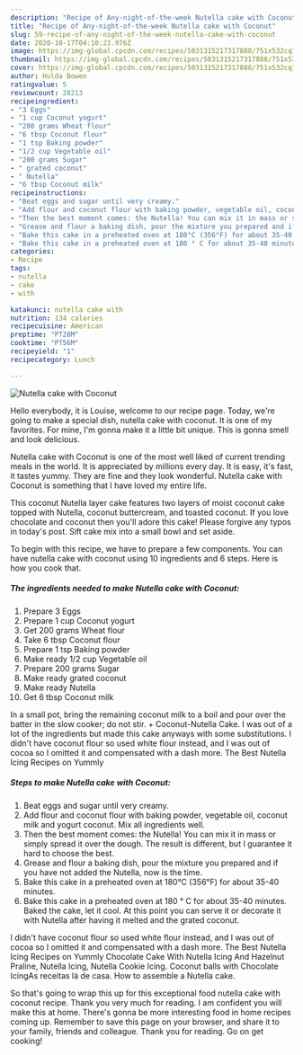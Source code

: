 ```yaml
---
description: "Recipe of Any-night-of-the-week Nutella cake with Coconut"
title: "Recipe of Any-night-of-the-week Nutella cake with Coconut"
slug: 59-recipe-of-any-night-of-the-week-nutella-cake-with-coconut
date: 2020-10-17T04:10:23.976Z
image: https://img-global.cpcdn.com/recipes/5031315217317888/751x532cq70/nutella-cake-with-coconut-recipe-main-photo.jpg
thumbnail: https://img-global.cpcdn.com/recipes/5031315217317888/751x532cq70/nutella-cake-with-coconut-recipe-main-photo.jpg
cover: https://img-global.cpcdn.com/recipes/5031315217317888/751x532cq70/nutella-cake-with-coconut-recipe-main-photo.jpg
author: Hulda Bowen
ratingvalue: 5
reviewcount: 28213
recipeingredient:
- "3 Eggs"
- "1 cup Coconut yogurt"
- "200 grams Wheat flour"
- "6 tbsp Coconut flour"
- "1 tsp Baking powder"
- "1/2 cup Vegetable oil"
- "200 grams Sugar"
- " grated coconut"
- " Nutella"
- "6 tbsp Coconut milk"
recipeinstructions:
- "Beat eggs and sugar until very creamy."
- "Add flour and coconut flour with baking powder, vegetable oil, coconut milk and yogurt coconut. Mix all ingredients well."
- "Then the best moment comes: the Nutella! You can mix it in mass or simply spread it over the dough. The result is different, but I guarantee it hard to choose the best."
- "Grease and flour a baking dish, pour the mixture you prepared and if you have not added the Nutella, now is the time."
- "Bake this cake in a preheated oven at 180°C (356°F) for about 35-40 minutes."
- "Bake this cake in a preheated oven at 180 ° C for about 35-40 minutes. Baked the cake, let it cool. At this point you can serve it or decorate it with Nutella after having it melted and the grated coconut."
categories:
- Recipe
tags:
- nutella
- cake
- with

katakunci: nutella cake with 
nutrition: 134 calories
recipecuisine: American
preptime: "PT28M"
cooktime: "PT56M"
recipeyield: "1"
recipecategory: Lunch

---
```



![Nutella cake with Coconut](https://img-global.cpcdn.com/recipes/5031315217317888/751x532cq70/nutella-cake-with-coconut-recipe-main-photo.jpg)

Hello everybody, it is Louise, welcome to our recipe page. Today, we're going to make a special dish, nutella cake with coconut. It is one of my favorites. For mine, I'm gonna make it a little bit unique. This is gonna smell and look delicious.

Nutella cake with Coconut is one of the most well liked of current trending meals in the world. It is appreciated by millions every day. It is easy, it's fast, it tastes yummy. They are fine and they look wonderful. Nutella cake with Coconut is something that I have loved my entire life.

This coconut Nutella layer cake features two layers of moist coconut cake topped with Nutella, coconut buttercream, and toasted coconut. If you love chocolate and coconut then you&#39;ll adore this cake! Please forgive any typos in today&#39;s post. Sift cake mix into a small bowl and set aside.


To begin with this recipe, we have to prepare a few components. You can have nutella cake with coconut using 10 ingredients and 6 steps. Here is how you cook that.

<!--inarticleads1-->

##### The ingredients needed to make Nutella cake with Coconut:

1. Prepare 3 Eggs
1. Prepare 1 cup Coconut yogurt
1. Get 200 grams Wheat flour
1. Take 6 tbsp Coconut flour
1. Prepare 1 tsp Baking powder
1. Make ready 1/2 cup Vegetable oil
1. Prepare 200 grams Sugar
1. Make ready  grated coconut
1. Make ready  Nutella
1. Get 6 tbsp Coconut milk


In a small pot, bring the remaining coconut milk to a boil and pour over the batter in the slow cooker; do not stir. + Coconut-Nutella Cake. I was out of a lot of the ingredients but made this cake anyways with some substitutions. I didn&#39;t have coconut flour so used white flour instead, and I was out of cocoa so I omitted it and compensated with a dash more. The Best Nutella Icing Recipes on Yummly 

<!--inarticleads2-->

##### Steps to make Nutella cake with Coconut:

1. Beat eggs and sugar until very creamy.
1. Add flour and coconut flour with baking powder, vegetable oil, coconut milk and yogurt coconut. Mix all ingredients well.
1. Then the best moment comes: the Nutella! You can mix it in mass or simply spread it over the dough. The result is different, but I guarantee it hard to choose the best.
1. Grease and flour a baking dish, pour the mixture you prepared and if you have not added the Nutella, now is the time.
1. Bake this cake in a preheated oven at 180°C (356°F) for about 35-40 minutes.
1. Bake this cake in a preheated oven at 180 ° C for about 35-40 minutes. Baked the cake, let it cool. At this point you can serve it or decorate it with Nutella after having it melted and the grated coconut.


I didn&#39;t have coconut flour so used white flour instead, and I was out of cocoa so I omitted it and compensated with a dash more. The Best Nutella Icing Recipes on Yummly Chocolate Cake With Nutella Icing And Hazelnut Praline, Nutella Icing, Nutella Cookie Icing. Coconut balls with Chocolate IcingAs receitas lá de casa. How to assemble a Nutella cake. 

So that's going to wrap this up for this exceptional food nutella cake with coconut recipe. Thank you very much for reading. I am confident you will make this at home. There's gonna be more interesting food in home recipes coming up. Remember to save this page on your browser, and share it to your family, friends and colleague. Thank you for reading. Go on get cooking!
